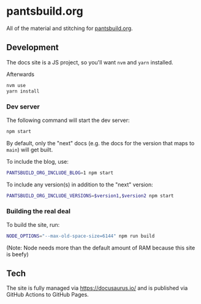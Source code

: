 # pantsbuild.org

All of the material and stitching for [pantsbuild.org](pantsbuild.org).

## Development

The docs site is a JS project, so you'll want `nvm` and `yarn` installed.

Afterwards

```bash
nvm use
yarn install
```

### Dev server

The following command will start the dev server:

```bash
npm start
```

By default, only the "next" docs (e.g. the docs for the version that maps to `main`) will get built.

To include the blog, use:

```bash
PANTSBUILD_ORG_INCLUDE_BLOG=1 npm start
```

To include any version(s) in addition to the "next" version:

```bash
PANTSBUILD_ORG_INCLUDE_VERSIONS=$version1,$version2 npm start
```

### Building the real deal

To build the site, run:

```bash
NODE_OPTIONS="--max-old-space-size=6144" npm run build
```

(Note: Node needs more than the default amount of RAM because this site is beefy)

## Tech

The site is fully managed via https://docusaurus.io/ and is published via GitHub Actions to GitHub Pages.
